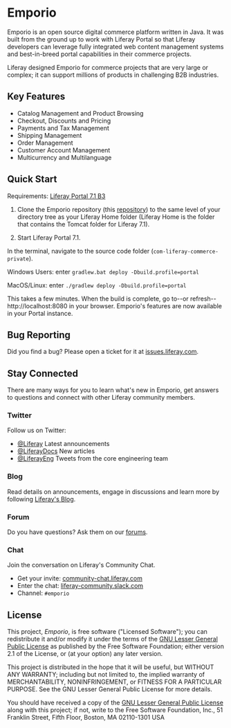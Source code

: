 # Emporio

Emporio is an open source digital commerce platform written in Java. It was
built from the ground up to work with Liferay Portal so that Liferay developers
can leverage fully integrated web content management systems and best-in-breed
portal capabilities in their commerce projects.

Liferay designed Emporio for commerce projects that are very large or complex;
it can support millions of products in challenging B2B industries.

## Key Features

* Catalog Management and Product Browsing
* Checkout, Discounts and Pricing
* Payments and Tax Management
* Shipping Management
* Order Management
* Customer Account Management
* Multicurrency and Multilanguage

## Quick Start

Requirements: [Liferay Portal 7.1 B3](https://github.com/liferay/liferay-portal)

1. Clone the Emporio repository (this [repository](https://github.com/liferay/com-liferay-commerce-private))
to the same level of your directory tree as your Liferay Home folder (Liferay
Home is the folder that contains the Tomcat folder for Liferay 7.1).

2. Start Liferay Portal 7.1.

In the terminal, navigate to the source code folder
(`com-liferay-commerce-private`).

Windows Users: enter `gradlew.bat deploy -Dbuild.profile=portal`

MacOS/Linux: enter `./gradlew deploy -Dbuild.profile=portal`

This takes a few minutes. When the build is complete, go to--or refresh--
http://localhost:8080 in your browser. Emporio's features are now available in
your Portal instance.

## Bug Reporting

Did you find a bug? Please open a ticket for it at [issues.liferay.com](https://issues.liferay.com).

## Stay Connected

There are many ways for you to learn what's new in Emporio, get answers to
questions and connect with other Liferay community members.

### Twitter

Follow us on Twitter:

- [@Liferay](http://twitter.com/Liferay) Latest announcements
- [@LiferayDocs](http://twitter.com/Liferaydocs) New articles
- [@LiferayEng](http://twitter.com/Liferayeng) Tweets from the core engineering
team

### Blog

Read details on announcements, engage in discussions and learn more by following
[Liferay's Blog](http://www.liferay.com/community/blogs).

### Forum

Do you have questions? Ask them on our
[forums](http://www.liferay.com/community/forums).

### Chat

Join the conversation on Liferay's Community Chat.

* Get your invite: [community-chat.liferay.com](https://community-chat.liferay.com)
* Enter the chat: [liferay-community.slack.com](https://liferay-community.slack.com)
* Channel: `#emporio`

## License

This project, *Emporio*, is free software ("Licensed Software"); you can
redistribute it and/or modify it under the terms of the [GNU Lesser General Public License](./LICENSE.txt)
as published by the Free Software Foundation; either version 2.1 of the License,
or (at your option) any later version.

This project is distributed in the hope that it will be useful, but WITHOUT ANY
WARRANTY; including but not limited to, the implied warranty of MERCHANTABILITY,
NONINFRINGEMENT, or FITNESS FOR A PARTICULAR PURPOSE. See the GNU Lesser General
Public License for more details.

You should have received a copy of the [GNU Lesser General Public License](./LICENSE.txt)
along with this project; if not, write to the Free Software Foundation, Inc., 51
Franklin Street, Fifth Floor, Boston, MA 02110-1301 USA